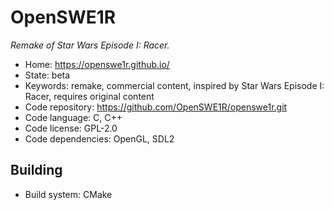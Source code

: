 # OpenSWE1R

_Remake of Star Wars Episode I: Racer._

- Home: https://openswe1r.github.io/
- State: beta
- Keywords: remake, commercial content, inspired by Star Wars Episode I: Racer, requires original content
- Code repository: https://github.com/OpenSWE1R/openswe1r.git
- Code language: C, C++
- Code license: GPL-2.0
- Code dependencies: OpenGL, SDL2

## Building

- Build system: CMake
